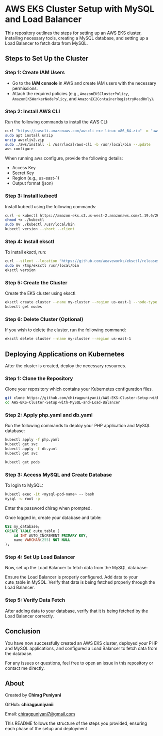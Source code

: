 # AWS EKS Cluster Setup with MySQL and Load Balancer

This repository outlines the steps for setting up an AWS EKS cluster, installing necessary tools, creating a MySQL database, and setting up a Load Balancer to fetch data from MySQL.

## Steps to Set Up the Cluster

### Step 1: Create IAM Users

- Go to the **IAM console** in AWS and create IAM users with the necessary permissions.
- Attach the required policies (e.g., `AmazonEKSClusterPolicy`, `AmazonEKSWorkerNodePolicy`, and `AmazonEC2ContainerRegistryReadOnly`).

### Step 2: Install AWS CLI

Run the following commands to install the AWS CLI:

```bash
curl "https://awscli.amazonaws.com/awscli-exe-linux-x86_64.zip" -o "awscliv2.zip"
sudo apt install unzip
unzip awscliv2.zip
sudo ./aws/install -i /usr/local/aws-cli -b /usr/local/bin --update
aws configure
```

When running aws configure, provide the following details:

  - Access Key
  - Secret Key
  - Region (e.g., us-east-1)
  - Output format (json)

### Step 3: Install kubectl

Install kubectl using the following commands:

```bash
curl -o kubectl https://amazon-eks.s3.us-west-2.amazonaws.com/1.19.6/2021-01-05/bin/linux/amd64/kubectl
chmod +x ./kubectl
sudo mv ./kubectl /usr/local/bin
kubectl version --short --client
```

### Step 4: Install eksctl

To install eksctl, run:

```bash
curl --silent --location "https://github.com/weaveworks/eksctl/releases/latest/download/eksctl_$(uname -s)_amd64.tar.gz" | tar xz -C /tmp
sudo mv /tmp/eksctl /usr/local/bin
eksctl version
```

### Step 5: Create the Cluster

Create the EKS cluster using eksctl:

```bash
eksctl create cluster --name my-cluster --region us-east-1 --node-type t2.medium --nodes-min 2 --nodes-max 4
kubectl get nodes
```

### Step 6: Delete Cluster (Optional)

If you wish to delete the cluster, run the following command:

```bash
eksctl delete cluster --name my-cluster --region us-east-1
```


## Deploying Applications on Kubernetes

After the cluster is created, deploy the necessary resources.


### Step 1: Clone the Repository
Clone your repository which contains your Kubernetes configuration files.

```bash
git clone https://github.com/chiragpuniyanii/AWS-EKS-Cluster-Setup-with-MySQL-and-Load-Balancer.git
cd AWS-EKS-Cluster-Setup-with-MySQL-and-Load-Balancer
```

### Step 2: Apply php.yaml and db.yaml

Run the following commands to deploy your PHP application and MySQL database:

```bash
kubectl apply -f php.yaml
kubectl get svc
kubectl apply -f db.yaml
kubectl get svc
```

```bash
kubectl get pods
```

### Step 3: Access MySQL and Create Database
To login to MySQL:

```bash
kubectl exec -it <mysql-pod-name> -- bash
mysql -u root -p
```
Enter the password chirag when prompted.

Once logged in, create your database and table:

```sql
USE my_database;
CREATE TABLE cute_table (
    id INT AUTO_INCREMENT PRIMARY KEY,
    name VARCHAR(255) NOT NULL
);
```

### Step 4: Set Up Load Balancer
Now, set up the Load Balancer to fetch data from the MySQL database:

Ensure the Load Balancer is properly configured.
Add data to your cute_table in MySQL.
Verify that data is being fetched properly through the Load Balancer.

### Step 5: Verify Data Fetch
After adding data to your database, verify that it is being fetched by the Load Balancer correctly.

## Conclusion
You have now successfully created an AWS EKS cluster, deployed your PHP and MySQL applications, and configured a Load Balancer to fetch data from the database.

For any issues or questions, feel free to open an issue in this repository or contact me directly.

## About
Created by **Chirag Puniyani**

GitHub: **chiragpuniyanii**

Email: chiragpuniyani7@gmail.com


This README follows the structure of the steps you provided, ensuring each phase of the setup and deployment 
